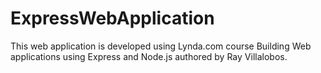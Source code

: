 # ExpressWebApplication
This web application is developed using Lynda.com course Building Web applications using Express and Node.js authored by Ray Villalobos.
